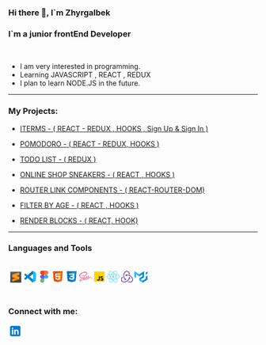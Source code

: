 ### Hi there 👋, I`m Zhyrgalbek

### I`m a junior frontEnd Developer

 <br/>

- I am very interested in programming.
- Learning JAVASCRIPT , REACT , REDUX
- I plan to learn NODE.JS in the future.

---

### My Projects:

- [ITERMS - ( REACT - REDUX , HOOKS , Sign Up & Sign In )][iterms]
- [POMODORO - ( REACT - REDUX, HOOKS )][pomodoro]
- [TODO LIST - ( REDUX )][todolist]
- [ONLINE SHOP SNEAKERS - ( REACT , HOOKS )][react-store]
- [ROUTER LINK COMPONENTS - ( REACT-ROUTER-DOM)][router link components]

- [FILTER BY AGE - ( REACT , HOOKS )][filter by age]
- [RENDER BLOCKS - ( REACT, HOOK)][render blocks]

---

[iterms]: https://zhmatisaev.github.io/portfolio-finished/
[pomodoro]: https://zhmatisaev.github.io/pomodoro-redux/
[todolist]: https://zhmatisaev.github.io/Redux__todolist/
[react-store]: https://zhmatisaev.github.io/React-store/
[filter by age]: https://zhmatisaev.github.io/filterAge/
[render blocks]: https://zhmatisaev.github.io/render_blocks/
[router link components]: https://zhmatisaev.github.io/router-link-components/

### Languages and Tools

<br>

<img align="left" alt="SublimeText" width="30px" src="./src/img/sublime-text.svg" />
<img align="left" alt="SublimeText" width="28px" src="./src/img/visual-studio.svg" />
<img align="left" alt="SublimeText" width="28px" src="./src/img/figma.svg" />
<img align="left" alt="SublimeText" width="28px" src="./src/img/html-5.svg" />
<img align="left" alt="SublimeText" width="28px" src="./src/img/css3.svg" />
<img align="left" alt="SublimeText" width="28px" src="./src/img/sass.svg" />
<img align="left" alt="SublimeText" width="28px" src="./src/img/javascript.svg" />
<img align="left" alt="SublimeText" width="28px" src="./src/img/react-native.svg" />
<img align="left" alt="SublimeText" width="28px" src="./src/img/redux.svg" />
<img align="left" alt="SublimeText" width="28px" src="./src/img/material-ui.svg" />

 <br/>
 <br/>
 <br/>

### Connect with me:

[<img align="left" alt="SublimeText" width="28px" src="./src/img/линкедин.svg"/>][linkedin]

[linkedin]: https://www.linkedin.com/in/zhyrgal-matisaev/
